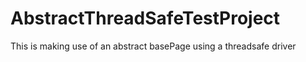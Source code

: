# AbstractThreadSafeTestProject
This is making use of an abstract basePage using a threadsafe driver
